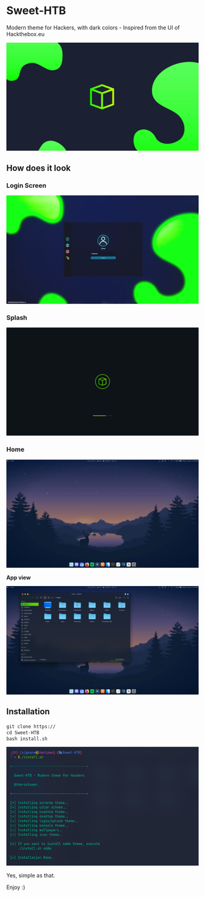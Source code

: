 
# Sweet-HTB

Modern theme for Hackers, with dark colors - Inspired from the UI of Hackthebox.eu

![Cover](wallpapers/Sweet-Wallpapers/Sweet-HTB.png)

## How does it look

### Login Screen
![loginscreen](sddm/Sweet-HTB/Preview.png)

### Splash
![splash](look-and-feel/Sweet-HTB/contents/previews/splash.png)

### Home
![wallpaper](looks.png)

**App view**

![wallpaper1](looks1.png)

## Installation

```shell
git clone https://
cd Sweet-HTB
bash install.sh
```
![installation](install.png)

Yes, simple as that.

Enjoy :)
